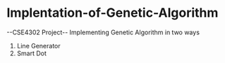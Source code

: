 # Implentation-of-Genetic-Algorithm

--CSE4302 Project--
Implementing Genetic Algorithm in two ways
1) Line Generator
2) Smart Dot
